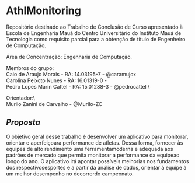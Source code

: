 # AthlMonitoring

Repositório destinado ao Trabalho de Conclusão de Curso apresentado à Escola  de  Engenharia  Mauá  do  Centro  Universitário do Instituto Mauá de Tecnologia como requisito parcial para a obtenção de título de Engenheiro de Computação.

Área de Concentração: Engenharia de Computação.

Membros do grupo:\
Caio de Araujo Morais - RA: 14.03195-7 - @caramujox  \
Carolina Peixoto Nunes - RA: 16.01319-0 -   \
Pedro Lopes Marin Cattel - RA: 15.01288-3 - @pedrocattel  \

Orientador:\  
Murilo Zanini de Carvalho - @Murilo-ZC
## *Proposta*

O objetivo geral desse trabalho é desenvolver um aplicativo para monitorar, orientar e aperfeiçoara performance de atletas. Dessa forma, fornecer às equipes de alto rendimento uma ferramentamoderna e adequada aos padrões de mercado que permita monitorar a performance da equipeao longo do ano. O aplicativo irá apontar possíveis melhorias nos fundamentos dos respectivosesportes e a partir da análise de dados, orientar à equipe à um melhor desempenho no decorrerdo campeonato.

